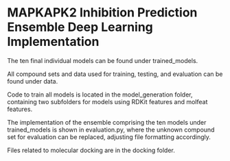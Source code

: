 # MAPKAPK2 Inhibition Prediction Ensemble Deep Learning Implementation

The ten final individual models can be found under trained_models.

All compound sets and data used for training, testing, and evaluation can be found under data.

Code to train all models is located in the model_generation folder, containing two subfolders for models using RDKit features and molfeat features.

The implementation of the ensemble comprising the ten models under trained_models is shown in evaluation.py, where the unknown compound set for evaluation can be replaced, adjusting file formatting accordingly.

Files related to molecular docking are in the docking folder.
